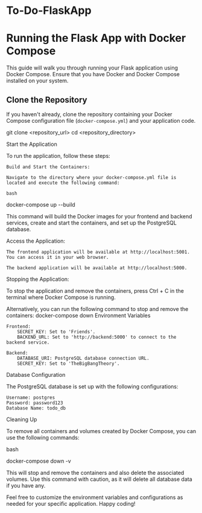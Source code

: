 # To-Do-FlaskApp

# Running the Flask App with Docker Compose

This guide will walk you through running your Flask application using Docker Compose. Ensure that you have Docker and Docker Compose installed on your system.

## Clone the Repository

If you haven't already, clone the repository containing your Docker Compose configuration file (`docker-compose.yml`) and your application code.

git clone <repository_url>
cd <repository_directory>

Start the Application

To run the application, follow these steps:

    Build and Start the Containers:

    Navigate to the directory where your docker-compose.yml file is located and execute the following command:

    bash

docker-compose up --build

This command will build the Docker images for your frontend and backend services, create and start the containers, and set up the PostgreSQL database.

Access the Application:

    The frontend application will be available at http://localhost:5001. You can access it in your web browser.

    The backend application will be available at http://localhost:5000.

Stopping the Application:

To stop the application and remove the containers, press Ctrl + C in the terminal where Docker Compose is running.

Alternatively, you can run the following command to stop and remove the containers:
  docker-compose down
Environment Variables

    Frontend:
        SECRET_KEY: Set to 'Friends'.
        BACKEND_URL: Set to 'http://backend:5000' to connect to the backend service.

    Backend:
        DATABASE_URI: PostgreSQL database connection URL.
        SECRET_KEY: Set to 'TheBigBangTheory'.

Database Configuration

The PostgreSQL database is set up with the following configurations:

    Username: postgres
    Password: password123
    Database Name: todo_db

Cleaning Up

To remove all containers and volumes created by Docker Compose, you can use the following commands:

bash

docker-compose down -v

This will stop and remove the containers and also delete the associated volumes. Use this command with caution, as it will delete all database data if you have any.

Feel free to customize the environment variables and configurations as needed for your specific application. Happy coding!


